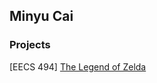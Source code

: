 ## Minyu Cai

### Projects

[EECS 494] [The Legend of Zelda](https://jerrycmy2001.github.io/Zelda-Unity/)
